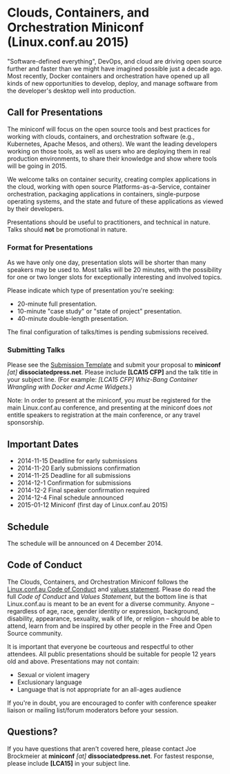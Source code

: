 # Clouds, Containers, and Orchestration Miniconf (Linux.conf.au 2015)

"Software-defined everything", DevOps, and cloud are driving open source further and faster than we might have imagined possible just a decade ago. Most recently, Docker containers and orchestration have opened up all kinds of new opportunities to develop, deploy, and manage software from the developer's desktop well into production.

## Call for Presentations

The miniconf will focus on the open source tools and best practices for working with clouds, containers, and orchestration software (e.g., Kubernetes, Apache Mesos, and others). We want the leading developers working on those tools, as well as users who are deploying them in real production environments, to share their knowledge and show where tools will be going in 2015.

We welcome talks on container security, creating complex applications in the cloud, working with open source Platforms-as-a-Service, container orchestration, packaging applications in containers, single-purpose operating systems, and the state and future of these applications as viewed by their developers.

Presentations should be useful to practitioners, and technical in nature. Talks should **not** be promotional in nature. 

### Format for Presentations

As we have only one day, presentation slots will be shorter than many speakers may be used to. Most talks will be 20 minutes, with the possibility for one or two longer slots for exceptionally interesting and involved topics. 

Please indicate which type of presentation you're seeking:

* 20-minute full presentation.
* 10-minute "case study" or "state of project" presentation.
* 40-minute double-length presentation.

The final configuration of talks/times is pending submissions received.

### Submitting Talks

Please see the [Submission Template](http://dissociatedpress.net/miniconf/format/) and submit your proposal to **miniconf** *[at]* **dissociatedpress.net**. Please include **[LCA15 CFP]** and the talk title in your subject line. (For example: *[LCA15 CFP] Whiz-Bang Container Wrangling with Docker and Acme Widgets*.)

Note: In order to present at the miniconf, you *must* be registered for the main Linux.conf.au conference, and presenting at the miniconf does *not* entitle speakers to registration at the main conference, or any travel sponsorship.

## Important Dates

 * 2014-11-15 Deadline for early submissions
 * 2014-11-20 Early submissions confirmation
 * 2014-11-25 Deadline for all submissions
 * 2014-12-1  Confirmation for submissions
 * 2014-12-2  Final speaker confirmation required
 * 2014-12-4  Final schedule announced
 * 2015-01-12 Miniconf (first day of Linux.conf.au 2015)

## Schedule 

The schedule will be announced on 4 December 2014. 

## Code of Conduct ##

The Clouds, Containers, and Orchestration Miniconf follows the [Linux.conf.au Code of Conduct](http://linux.conf.au/cor/code_of_conduct) and [values statement](http://linux.org.au/values). Please do read the full *Code of Conduct* and *Values Statement*, but the bottom line is that Linux.conf.au is meant to be an event for a diverse community. Anyone &ndash; regardless of age, race, gender identity or expression, background, disability, appearance, sexuality, walk of life, or religion &ndash; should be able to attend, learn from and be inspired by other people in the Free and Open Source community. 

It is important that everyone be courteous and respectful to other attendees. All public presentations should be suitable for people 12 years old and above. Presentations may not contain:

 * Sexual or violent imagery 
 * Exclusionary language
 * Language that is not appropriate for an all-ages audience

If you're in doubt, you are encouraged to confer with conference speaker liaison or mailing list/forum moderators before your session.

## Questions? 

If you have questions that aren't covered here, please contact Joe Brockmeier at **miniconf** *[at]* **dissociatedpress.net**. For fastest response, please include **[LCA15]** in your subject line.
